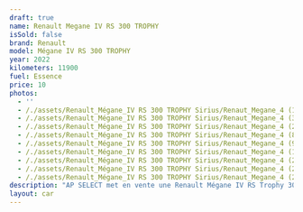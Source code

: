 ```yaml
---
draft: true
name: Renault Megane IV RS 300 TROPHY
isSold: false
brand: Renault
model: Mégane IV RS 300 TROPHY
year: 2022
kilometers: 11900
fuel: Essence
price: 10
photos:
  - ''
  - /./assets/Renault_Mégane_IV RS 300 TROPHY Sirius/Renaut_Megane_4 (1).jpg
  - /./assets/Renault_Mégane_IV RS 300 TROPHY Sirius/Renaut_Megane_4 (3).jpg
  - /./assets/Renault_Mégane_IV RS 300 TROPHY Sirius/Renaut_Megane_4 (2).jpg
  - /./assets/Renault_Mégane_IV RS 300 TROPHY Sirius/Renaut_Megane_4 (8).jpg
  - /./assets/Renault_Mégane_IV RS 300 TROPHY Sirius/Renaut_Megane_4 (9).jpg
  - /./assets/Renault_Mégane_IV RS 300 TROPHY Sirius/Renaut_Megane_4 (13).jpg
  - /./assets/Renault_Mégane_IV RS 300 TROPHY Sirius/Renaut_Megane_4 (20).jpg
  - /./assets/Renault_Mégane_IV RS 300 TROPHY Sirius/Renaut_Megane_4 (23).jpg
  - /./assets/Renault_Mégane_IV RS 300 TROPHY Sirius/Renaut_Megane_4 (22).jpg
description: "AP SELECT met en vente une Renault Mégane IV RS Trophy 300ch EDC.\n\nModèle du 03/2022 avec 11900km.\n\nCouleur Jaune Sirius, intérieur RS Alcantara \n \nVéhicule origine France \U0001F1EB\U0001F1F7 de première main.\n\nVéhicule avec carnet complet Renault et historique limpide. \n\nVendu avec une garantie 12 mois.\n\nDernier service Renault au 02/2025 à 10 000km. \n\nÉquipements et options : \n- Boîte EDC \n- RS Monitor \n- Châssis CUP\n- Toit panoramique \n- Régulateur adaptatif ACC \n- Car play \n- Chargeur induction \n- Sellerie Alcantara \n- Sièges Chauffants \n- Affichage Tête haute HUD\n- Sélecteur RS Mode\n- Caméra de recul \n- Pack éclairage intérieur \n- Seuils de portes rétro éclairés \n- Keyless accès et démarrage confort \n- Jantes 19 pouces JEREZ\n- Phares adaptive Bi Led   \n- Controle automatique des feux de route \n- Parc distance contrôle PDC avant et arrière \n  - Interface Bluetooth avec fonction streaming audio\n- Connexion Ipod et USB\n- Volant sport multifonctions\n- Affichage multifonctions plus\n- Climatisation \n- Éclairage et essuie-glaces automatique \n- Rétroviseurs int / ext Electrochrome\n- Éclairage d ambiance \n \nDisponible et visible sur RDV pour acheteur sérieux.\n\nPossibilité d'une garantie 3, 6 ou 12 mois en supplément.\n\nRéalisation des démarches d'immatriculation. \n\nAP SELECT c'est des solutions de courtage et conciergerie sur mesure pour profiter librement de sa passion et de son patrimoine.\n\nPrenez le volant, AP SELECT s'occupe\_du\_reste."
layout: car
---
```


